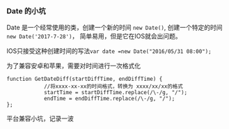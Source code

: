 ### Date 的小坑
Date 是一个经常使用的类，创建一个新的时间 `new Date()`, 创建一个特定的时间`new Date('2017-7-28')`，
简单易用，但是它在IOS就会出问题。

IOS只接受这种创建时间的写法`var date =new Date("2016/05/31 08:00");`

为了兼容安卓和苹果，需要对时间进行一次格式化
```
function GetDateDiff(startDiffTime, endDiffTime) {  
            //将xxxx-xx-xx的时间格式，转换为 xxxx/xx/xx的格式   
            startTime = startDiffTime.replace(/\-/g, "/");  
            endTime = endDiffTime.replace(/\-/g, "/");  
}; 
```

平台兼容小坑，记录一波
